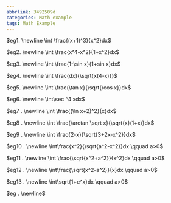 ```yaml
---
abbrlink: 3492509d
categories: Math example
tags: Math Example
---
```

$eg1.
\newline
\int \frac{(x+1)^3}{x^2}dx$

$eg2.
\newline \int \frac{x^4-x^2}{1+x^2}dx$

$eg3.
\newline \int  \frac{1-\sin x}{1+sin x}dx$

$eg4.
\newline \int \frac{dx}{\sqrt{x(4-x)}}$

$eg5.
\newline \int \frac{\tan x}{\sqrt{\cos x}}dx$

$eg6.
\newline \int\sec ^4 xdx$

$eg7 .
\newline \int \frac{(\ln x+2)^2}{x}dx$

$eg8 .
\newline \int \frac{\arctan \sqrt x}{\sqrt{x}(1+x)}dx$

$eg9 .
\newline \int \frac{2-x}{\sqrt{3+2x-x^2}}dx$


$eg10 .
\newline \int\frac{x^2}{\sqrt{a^2-x^2}}dx \qquad a>0$

$eg11 .
\newline \int \frac{\sqrt{x^2+a^2}}{x^2}dx \qquad a>0$

$eg12 .
\newline \int\frac{\sqrt{x^2-a^2}}{x}dx \qquad a>0$

$eg13 .
\newline \int\sqrt{1+e^x}dx \qquad a>0$

$eg .
\newline$